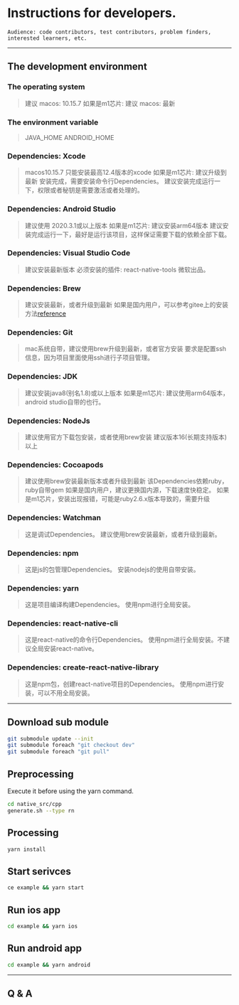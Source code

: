 # Instructions for developers.
    Audience: code contributors, test contributors, problem finders, interested learners, etc.

---

## The development environment

### The operating system
> 建议 macos: 10.15.7
> 如果是m1芯片: 建议 macos: 最新
### The environment variable
> JAVA_HOME
> ANDROID_HOME
### Dependencies: Xcode
> macos10.15.7 只能安装最高12.4版本的xcode
> 如果是m1芯片: 建议升级到最新
> 安装完成，需要安装命令行Dependencies。
> 建议安装完成运行一下，权限或者秘钥是需要激活或者处理的。
### Dependencies: Android Studio
> 建议使用 2020.3.1或以上版本
> 如果是m1芯片: 建议安装arm64版本
> 建议安装完成运行一下，最好是运行该项目，这样保证需要下载的依赖全部下载。
### Dependencies: Visual Studio Code
> 建议安装最新版本
> 必须安装的插件: react-native-tools 微软出品。
### Dependencies: Brew
> 建议安装最新，或者升级到最新
> 如果是国内用户，可以参考gitee上的安装方法[reference](https://gitee.com/cunkai/HomebrewCN)  
### Dependencies: Git
> mac系统自带，建议使用brew升级到最新，或者官方安装
> 要求是配置ssh信息，因为项目里面使用ssh进行子项目管理。
### Dependencies: JDK
> 建议安装java8(别名1.8)或以上版本
> 如果是m1芯片: 建议使用arm64版本，android studio自带的也行。
### Dependencies: NodeJs
> 建议使用官方下载包安装，或者使用brew安装
> 建议版本16(长期支持版本)以上
### Dependencies: Cocoapods
> 建议使用brew安装最新版本或者升级到最新
> 该Dependencies依赖ruby，ruby自带gem
> 如果是国内用户，建议更换国内源，下载速度快稳定。
> 如果是m1芯片，安装出现报错，可能是ruby2.6.x版本导致的，需要升级
### Dependencies: Watchman
> 这是调试Dependencies。
> 建议使用brew安装最新，或者升级到最新。
### Dependencies: npm
> 这是js的包管理Dependencies。
> 安装nodejs的使用自带安装。
### Dependencies: yarn
> 这是项目编译构建Dependencies。
> 使用npm进行全局安装。
### Dependencies: react-native-cli
> 这是react-native的命令行Dependencies。
> 使用npm进行全局安装。不建议全局安装react-native。
### Dependencies: create-react-native-library
> 这是npm包，创建react-native项目的Dependencies。
> 使用npm进行安装，可以不用全局安装。

---

## Download sub module
```sh
git submodule update --init
git submodule foreach "git checkout dev"
git submodule foreach "git pull"
```

## Preprocessing
Execute it before using the yarn command.  
```sh
cd native_src/cpp
generate.sh --type rn
```

## Processing
```sh
yarn install
```

## Start serivces
```sh
ce example && yarn start
```

## Run ios app
```sh
cd example && yarn ios
```

## Run android app
```sh
cd example && yarn android
```

---

## Q & A